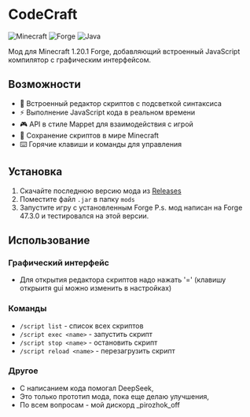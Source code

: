 # CodeCraft
![Minecraft](https://img.shields.io/badge/Minecraft-1.20.1-green)
![Forge](https://img.shields.io/badge/Forge-47.3.0-orange)
![Java](https://img.shields.io/badge/Java-17-blue)

Мод для Minecraft 1.20.1 Forge, добавляющий встроенный JavaScript компилятор с графическим интерфейсом.

## Возможности

- 📝 Встроенный редактор скриптов с подсветкой синтаксиса
- ⚡ Выполнение JavaScript кода в реальном времени
- 🎮 API в стиле Mappet для взаимодействия с игрой
- 💾 Сохранение скриптов в мире Minecraft
- ⌨️ Горячие клавиши и команды для управления

## Установка

1. Скачайте последнюю версию мода из [Releases](https://github.com/pirozhok-off/CodeCraft/releases)
2. Поместите файл `.jar` в папку `mods`
3. Запустите игру с установленным Forge
   P.s. мод написан на Forge 47.3.0 и тестировался на этой версии.

## Использование

### Графический интерфейс
- Для открытия редактора скриптов надо нажать '=' (клавишу открыитя gui можно изменить в настройках)

### Команды
- `/script list` - список всех скриптов
- `/script exec <name>` - запустить скрипт
- `/script stop <name>` - остановить скрипт
- `/script reload <name>` - перезагрузить скрипт

### Другое
- С написанием кода помогал DeepSeek,
- Это только прототип мода, пока еще делаю улучшения,
- По всем вопросам - мой дискорд _pirozhok_off
